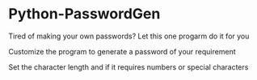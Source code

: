 # Python-PasswordGen
Tired of making your own passwords? Let this one progarm do it for you

Customize the program to generate a password of your requirement

Set the character length and if it requires numbers or special characters
